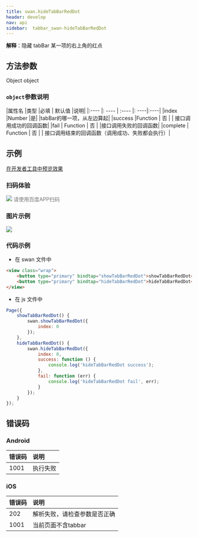 ```yaml
---
title: swan.hideTabBarRedDot
header: develop
nav: api
sidebar:  tabbar_swan-hideTabBarRedDot
---
```

 
**解释**：隐藏 tabBar 某一项的右上角的红点

 
## 方法参数

Object object

###  `object`参数说明 

|属性名 |类型  |必填 | 默认值 |说明|
|:---- |: ---- | :---- |: ----|:----|
|index |Number  |是| |tabBar的哪一项，从左边算起|
|success |Function  |  否  | | 接口调用成功的回调函数|
|fail   | Function |   否  | |接口调用失败的回调函数|
|complete |   Function |   否 | |  接口调用结束的回调函数（调用成功、失败都会执行）|
## 示例

<a href="swanide://fragment/c0cd5b823043904c1690f5e2b51fe2591574137456000" title="在开发者工具中预览效果" target="_self">在开发者工具中预览效果</a>

### 扫码体验

<div class='scan-code-container'>
    <img src="https://b.bdstatic.com/miniapp/assets/images/doc_demo/pages_tabBar.png" class="demo-qrcode-image" />
    <font color=#777 12px>请使用百度APP扫码</font>
</div>

###  图片示例  
<div class="m-doc-custom-examples">
    <div class="m-doc-custom-examples-correct">
        <img src="https://b.bdstatic.com/miniapp/image/tabbarreddot.gif">
    </div>
    <div class="m-doc-custom-examples-correct">
        <img src=" ">
    </div>
    <div class="m-doc-custom-examples-correct">
        <img src=" ">
    </div>     
</div>

### 代码示例 



* 在 swan 文件中

```html
<view class="wrap">
    <button type="primary" bindtap="showTabBarRedDot">showTabBarRedDot</button>
    <button type="primary" bindtap="hideTabBarRedDot">hideTabBarRedDot</button>
</view>
```

* 在 js 文件中

```js
Page({
    showTabBarRedDot() {
        swan.showTabBarRedDot({
            index: 0
        });
    },
    hideTabBarRedDot() {
        swan.hideTabBarRedDot({
            index: 0,
            success: function () {
                console.log('hideTabBarRedDot success');
            },
            fail: function (err) {
                console.log('hideTabBarRedDot fail', err);
            }
        });
    }
});
```

##  错误码
### Android

|错误码|说明|
|:--|:--|
|1001|执行失败   |


### iOS

|错误码|说明|
|:--|:--|
|202|解析失败，请检查参数是否正确|
|1001|当前页面不含tabbar|
